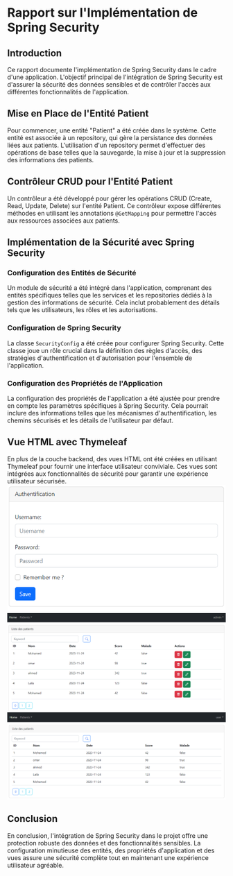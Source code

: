 # Rapport sur l'Implémentation de Spring Security

## Introduction

Ce rapport documente l'implémentation de Spring Security dans le cadre d'une application. L'objectif principal de l'intégration de Spring Security est d'assurer la sécurité des données sensibles et de contrôler l'accès aux différentes fonctionnalités de l'application.

## Mise en Place de l'Entité Patient

Pour commencer, une entité "Patient" a été créée dans le système. Cette entité est associée à un repository, qui gère la persistance des données liées aux patients. L'utilisation d'un repository permet d'effectuer des opérations de base telles que la sauvegarde, la mise à jour et la suppression des informations des patients.

## Contrôleur CRUD pour l'Entité Patient

Un contrôleur a été développé pour gérer les opérations CRUD (Create, Read, Update, Delete) sur l'entité Patient. Ce contrôleur expose différentes méthodes en utilisant les annotations `@GetMapping` pour permettre l'accès aux ressources associées aux patients.

## Implémentation de la Sécurité avec Spring Security

### Configuration des Entités de Sécurité

Un module de sécurité a été intégré dans l'application, comprenant des entités spécifiques telles que les services et les repositories dédiés à la gestion des informations de sécurité. Cela inclut probablement des détails tels que les utilisateurs, les rôles et les autorisations.

### Configuration de Spring Security

La classe `SecurityConfig` a été créée pour configurer Spring Security. Cette classe joue un rôle crucial dans la définition des règles d'accès, des stratégies d'authentification et d'autorisation pour l'ensemble de l'application.

### Configuration des Propriétés de l'Application

La configuration des propriétés de l'application a été ajustée pour prendre en compte les paramètres spécifiques à Spring Security. Cela pourrait inclure des informations telles que les mécanismes d'authentification, les chemins sécurisés et les détails de l'utilisateur par défaut.

## Vue HTML avec Thymeleaf

En plus de la couche backend, des vues HTML ont été créées en utilisant Thymeleaf pour fournir une interface utilisateur conviviale. Ces vues sont intégrées aux fonctionnalités de sécurité pour garantir une expérience utilisateur sécurisée.
![Image1](https://github.com/elmehdibenhayoun/SpringSecurity/blob/main/secured-hospital-app-main/capture/auth.png)
![Image1](https://github.com/elmehdibenhayoun/SpringSecurity/blob/main/secured-hospital-app-main/capture/admin-auth.png)
![Image1](https://github.com/elmehdibenhayoun/SpringSecurity/blob/main/secured-hospital-app-main/capture/user-auth.png)

## Conclusion

En conclusion, l'intégration de Spring Security dans le projet offre une protection robuste des données et des fonctionnalités sensibles. La configuration minutieuse des entités, des propriétés d'application et des vues assure une sécurité complète tout en maintenant une expérience utilisateur agréable.
